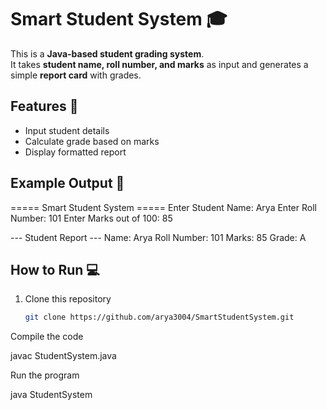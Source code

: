 # Smart Student System 🎓

This is a **Java-based student grading system**.  
It takes **student name, roll number, and marks** as input and generates a simple **report card** with grades.

## Features 🚀
- Input student details
- Calculate grade based on marks
- Display formatted report

## Example Output 📜
===== Smart Student System =====
Enter Student Name: Arya
Enter Roll Number: 101
Enter Marks out of 100: 85

--- Student Report ---
Name: Arya
Roll Number: 101
Marks: 85
Grade: A
## How to Run 💻
1. Clone this repository  
   ```bash
   git clone https://github.com/arya3004/SmartStudentSystem.git
Compile the code

javac StudentSystem.java


Run the program

java StudentSystem
